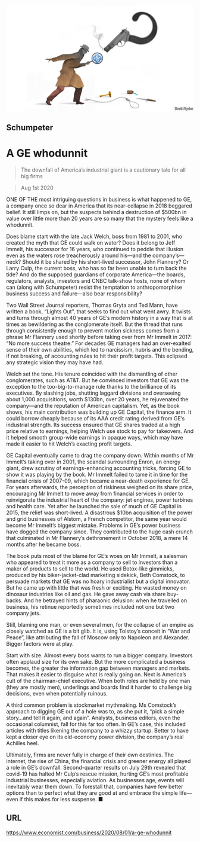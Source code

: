 ![](./images/20200801_WBD000_0.jpg)

## Schumpeter

# A GE whodunnit

> The downfall of America’s industrial giant is a cautionary tale for all big firms

> Aug 1st 2020

ONE OF THE most intriguing questions in business is what happened to GE, a company once so dear in America that its near-collapse in 2018 beggared belief. It still limps on, but the suspects behind a destruction of $500bn in value over little more than 20 years are so many that the mystery feels like a whodunnit.

Does blame start with the late Jack Welch, boss from 1981 to 2001, who created the myth that GE could walk on water? Does it belong to Jeff Immelt, his successor for 16 years, who continued to peddle that illusion even as the waters rose treacherously around his—and the company’s—neck? Should it be shared by his short-lived successor, John Flannery? Or Larry Culp, the current boss, who has so far been unable to turn back the tide? And do the supposed guardians of corporate America—the boards, regulators, analysts, investors and CNBC talk-show hosts, none of whom can (along with Schumpeter) resist the temptation to anthropomorphise business success and failure—also bear responsibility?

Two Wall Street Journal reporters, Thomas Gryta and Ted Mann, have written a book, “Lights Out”, that seeks to find out what went awry. It twists and turns through almost 40 years of GE’s modern history in a way that is at times as bewildering as the conglomerate itself. But the thread that runs through consistently enough to prevent motion sickness comes from a phrase Mr Flannery used shortly before taking over from Mr Immelt in 2017: “No more success theatre.” For decades GE managers had an over-exalted sense of their own abilities, which led to narcissism, hubris and the bending, if not breaking, of accounting rules to hit their profit targets. This eclipsed any strategic vision they may have had.

Welch set the tone. His tenure coincided with the dismantling of other conglomerates, such as AT&T. But he convinced investors that GE was the exception to the too-big-to-manage rule thanks to the brilliance of its executives. By slashing jobs, shutting laggard divisions and overseeing about 1,000 acquisitions, worth $130bn, over 20 years, he rejuvenated the company—and the reputation of American capitalism. Yet, as the book shows, his main contribution was building up GE Capital, the finance arm. It could borrow cheaply because of its AAA credit rating derived from GE’s industrial strength. Its success ensured that GE shares traded at a high price relative to earnings, helping Welch use stock to pay for takeovers. And it helped smooth group-wide earnings in opaque ways, which may have made it easier to hit Welch’s exacting profit targets.

GE Capital eventually came to drag the company down. Within months of Mr Immelt’s taking over in 2001, the scandal surrounding Enron, an energy giant, drew scrutiny of earnings-enhancing accounting tricks, forcing GE to show it was playing by the book. Mr Immelt failed to tame it in time for the financial crisis of 2007-09, which became a near-death experience for GE. For years afterwards, the perception of riskiness weighed on its share price, encouraging Mr Immelt to move away from financial services in order to reinvigorate the industrial heart of the company: jet engines, power turbines and health care. Yet after he launched the sale of much of GE Capital in 2015, the relief was short-lived. A disastrous $10bn acquisition of the power and grid businesses of Alstom, a French competitor, the same year would become Mr Immelt’s biggest mistake. Problems in GE’s power business have dogged the company since. They contributed to the huge cash crunch that culminated in Mr Flannery’s dethronement in October 2018, a mere 14 months after he became boss.

The book puts most of the blame for GE’s woes on Mr Immelt, a salesman who appeared to treat it more as a company to sell to investors than a maker of products to sell to the world. He used Botox-like gimmicks, produced by his biker-jacket-clad marketing sidekick, Beth Comstock, to persuade markets that GE was no hoary industrialist but a digital innovator. But he came up with little that was fresh or exciting. He wasted money on dinosaur industries like oil and gas. He gave away cash via share buy-backs. And he betrayed hints of pharaonic delusion: when he travelled on business, his retinue reportedly sometimes included not one but two company jets.

Still, blaming one man, or even several men, for the collapse of an empire as closely watched as GE is a bit glib. It is, using Tolstoy’s conceit in “War and Peace”, like attributing the fall of Moscow only to Napoleon and Alexander. Bigger factors were at play.

Start with size. Almost every boss wants to run a bigger company. Investors often applaud size for its own sake. But the more complicated a business becomes, the greater the information gap between managers and markets. That makes it easier to disguise what is really going on. Next is America’s cult of the chairman-chief executive. When both roles are held by one man (they are mostly men), underlings and boards find it harder to challenge big decisions, even when potentially ruinous.

A third common problem is stockmarket mythmaking. Ms Comstock’s approach to digging GE out of a hole was to, as she put it, “pick a simple story…and tell it again, and again”. Analysts, business editors, even the occasional columnist, fall for this far too often. In GE’s case, this included articles with titles likening the company to a whizzy startup. Better to have kept a closer eye on its old-economy power division, the company’s real Achilles heel.

Ultimately, firms are never fully in charge of their own destinies. The internet, the rise of China, the financial crisis and greener energy all played a role in GE’s downfall. Second-quarter results on July 29th revealed that covid-19 has halted Mr Culp’s rescue mission, hurting GE’s most profitable industrial businesses, especially aviation. As businesses age, events will inevitably wear them down. To forestall that, companies have few better options than to perfect what they are good at and embrace the simple life—even if this makes for less suspense. ■

## URL

https://www.economist.com/business/2020/08/01/a-ge-whodunnit
